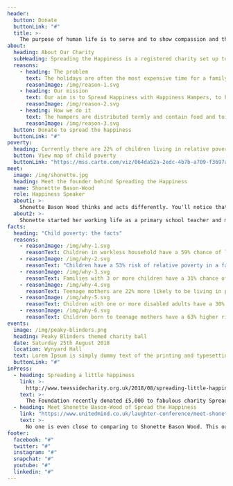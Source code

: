 ```yaml
---
header:
  button: Donate
  buttonLink: "#"
  title: >-
    The purpose of human life is to serve and to show compassion and the will to help others
about:
  heading: About Our Charity
  subHeading: Spreading the Happiness is a registered charity set up to support families living below the poverty line, through the provision of hampers.
  reasons:
    - heading: The problem
      text: The holidays are often the most expensive time for a family, leaving cash tight to feed their children.
      reasonImage: /img/reason-1.svg
    - heading: Our mission
      text: Our aim is to Spread Happiness with Happiness Hampers, to help families get through this difficult time.
      reasonImage: /img/reason-2.svg
    - heading: How we do it
      text: The hampers are distributed termly and contain food and toiletries for upto a family of four.
      reasonImage: /img/reason-3.svg
  button: Donate to spread the happiness
  buttonLink: "#"
poverty:
  heading: Currently there are 22% of children living in relative poverty in the UK
  button: View map of child poverty
  buttonLink: "https://mss.carto.com/viz/064da52a-2edc-4b7b-a709-f3697a5928b0/public_map"
meet:
  image: /img/shonette.jpg
  heading: Meet the founder behind Spreading the Happiness
  name: Shonettte Bason-Wood
  role: Happiness Speaker
  about1: >-
    Shonette Bason Wood thinks and acts differently. You'll notice that from the way she presents herself and you'll certainly feel it in her energy when you engage with her. She is a refreshing, reviving and realistic professional speaker both on and off the stage.
  about2: >-
    Shonette started her working life as a primary school teacher and moved into Educational Speaking and Consultancy Work. She has set up her own highly successful business in a very competitive market. Shonette has inspired many of tomorrow's leaders to make effective changes. Having now made the transition from the classroom to the boardroom she is currently busy bringing her incredible thought processes and business building experiences directly into the conference arena and the corporate world.
facts:
  heading: "Child poverty: the facts"
  reasons:
    - reasonImage: /img/why-1.svg
      reasonText: Children in workless household have a 59% chance of living in relative poverty
    - reasonImage: /img/why-2.svg
      reasonText: "Children have a 53% risk of relative poverty in a family where at least one adult works part-time"
    - reasonImage: /img/why-3.svg
      reasonText: Families with 3 or more children have a 31% chance of relative poverty
    - reasonImage: /img/why-4.svg
      reasonText: Teenage mothers are 22% more likely to be living in poverty than mothers giving birth aged 24 and over
    - reasonImage: /img/why-5.svg
      reasonText: Children with one or more disabled adults have a 30% chance of being in relative poverty
    - reasonImage: /img/why-6.svg
      reasonText: Children born to teenage mothers have a 63% higher risk of living in poverty
events:
  image: /img/peaky-blinders.png
  heading: Peaky Blinders themed charity ball
  date: Saturday 25th August 2018
  location: Wynyard Hall
  text: Lorem Ipsum is simply dummy text of the printing and typesetting industry. Lorem Ipsum has been the industry's standard dummy text ever since the 1500s, when an unknown printer took a galley of type and scrambled it to make a type specimen book.
  buttonLink: "#"
inPress:
  - heading: Spreading a little happiness
    link: >-
      http://www.teessidecharity.org.uk/2018/08/spreading-little-happiness/
    text: >-
      The Foundation recently donated £5,000 to fabulous charity Spreading The Happiness as they strive to keep schoolchildren and struggling families fed over the summer holidays.
  - heading: Meet Shonette Bason-Wood of Spread the Happiness
    link: "https://www.unitedmind.co.uk/laughter-conference/meet-shonette-bason-wood-spread-happiness/"
    text: >-
      No one is even close to comparing to Shonette Bason Wood. This outspoken, self-expressed, fabulous teacher who loves playing, laughing and anything that raises an eyebrow.
footer:
  facebook: "#"
  twitter: "#"
  instagram: "#"
  snapchat: "#"
  youtube: "#"
  linkedin: "#"
---
```

